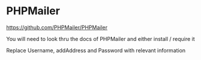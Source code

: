 # PHPMailer

https://github.com/PHPMailer/PHPMailer

You will need to look thru the docs of PHPMailer and either install / require it

Replace Username, addAddress and Password with relevant information
